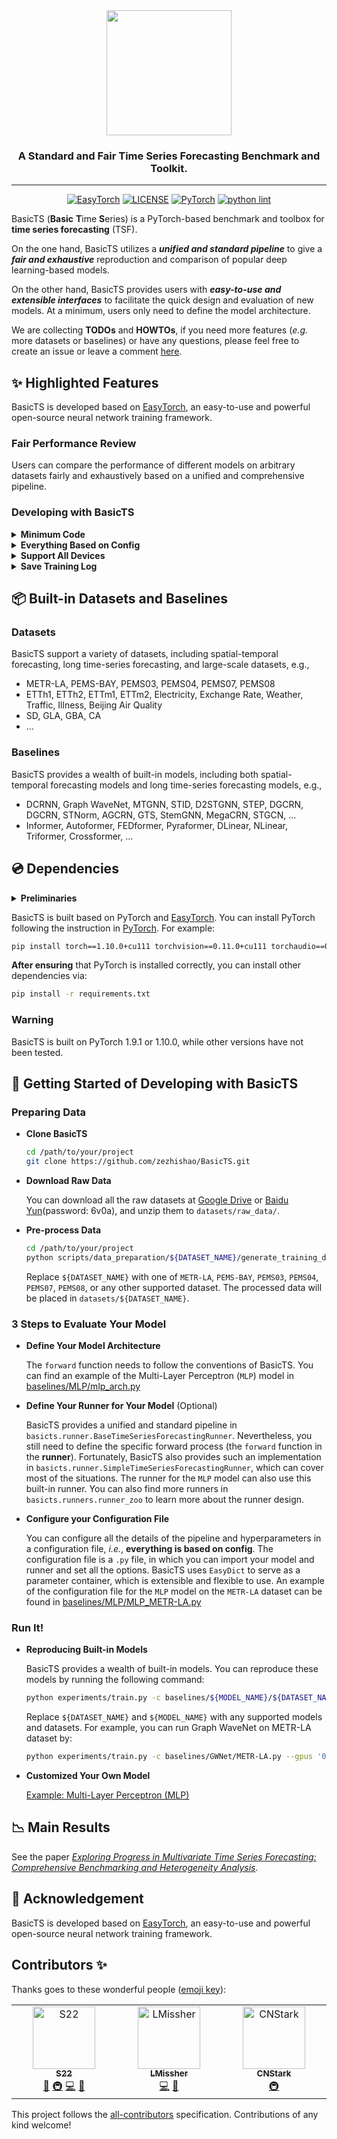 <div align="center">
  <img src="assets/basicts_logo.png" height=200>
  <!-- <h1><b> BasicTS </b></h1> -->
  <!-- <h2><b> BasicTS </b></h2> -->
  <h3><b> A Standard and Fair Time Series Forecasting Benchmark and Toolkit. </b></h3>
</div>

---

<div align="center">

[![EasyTorch](https://img.shields.io/badge/Developing%20with-EasyTorch-2077ff.svg)](https://github.com/cnstark/easytorch)
[![LICENSE](https://img.shields.io/github/license/zezhishao/BasicTS.svg)](https://github.com/zezhishao/BasicTS/blob/master/LICENSE)
[![PyTorch](https://img.shields.io/badge/PyTorch-1.10.0-orange)](https://pytorch.org/)
[![python lint](https://github.com/zezhishao/BasicTS/actions/workflows/pylint.yml/badge.svg)](https://github.com/zezhishao/BasicTS/blob/master/.github/workflows/pylint.yml)

</div>

BasicTS (**Basic** **T**ime **S**eries) is a PyTorch-based benchmark and toolbox for **time series forecasting** (TSF).

On the one hand, BasicTS utilizes a ***unified and standard pipeline*** to give a ***fair and exhaustive*** reproduction and comparison of popular deep learning-based models. 

On the other hand, BasicTS provides users with ***easy-to-use and extensible interfaces*** to facilitate the quick design and evaluation of new models. At a minimum, users only need to define the model architecture.

We are collecting **TODOs** and **HOWTOs**, if you need more features (*e.g.* more datasets or baselines) or have any questions, please feel free to create an issue or leave a comment [here](https://github.com/zezhishao/BasicTS/issues/95).

## ✨ Highlighted Features

BasicTS is developed based on [EasyTorch](https://github.com/cnstark/easytorch), an easy-to-use and powerful open-source neural network training framework.

### Fair Performance Review

Users can compare the performance of different models on arbitrary datasets fairly and exhaustively based on a unified and comprehensive pipeline.

### Developing with BasicTS


<details>
  <summary><b>Minimum Code</b></summary>
Users only need to implement key codes such as model architecture and data pre/post-processing to build their own deep learning projects.
</details>

<details>
  <summary><b>Everything Based on Config</b></summary>
Users can control all the details of the pipeline through a config file, such as the hyperparameter of dataloaders, optimization, and other tricks (*e.g.*, curriculum learning). 
</details>

<details>
  <summary><b>Support All Devices</b></summary>
BasicTS supports CPU, GPU and GPU distributed training (both single node multiple GPUs and multiple nodes) thanks to using EasyTorch as the backend. Users can use it by setting parameters without modifying any code.
</details>

<details>
  <summary><b>Save Training Log</b></summary>
Support `logging` log system and `Tensorboard`, and encapsulate it as a unified interface, users can save customized training logs by calling simple interfaces.
</details>

## 📦 Built-in Datasets and Baselines

### Datasets

BasicTS support a variety of datasets, including spatial-temporal forecasting, long time-series forecasting, and large-scale datasets, e.g.,

- METR-LA, PEMS-BAY, PEMS03, PEMS04, PEMS07, PEMS08
- ETTh1, ETTh2, ETTm1, ETTm2, Electricity, Exchange Rate, Weather, Traffic, Illness, Beijing Air Quality
- SD, GLA, GBA, CA
- ...

### Baselines

BasicTS provides a wealth of built-in models, including both spatial-temporal forecasting models and long time-series forecasting models, e.g.,
- DCRNN, Graph WaveNet, MTGNN, STID, D2STGNN, STEP, DGCRN, DGCRN, STNorm, AGCRN, GTS, StemGNN, MegaCRN, STGCN, ...
- Informer, Autoformer, FEDformer, Pyraformer, DLinear, NLinear, Triformer, Crossformer, ...

## 💿 Dependencies

<details>
  <summary><b>Preliminaries</b></summary>


### OS

We recommend using BasicTS on Linux systems (*e.g.* Ubuntu and CentOS). 
Other systems (*e.g.*, Windows and macOS) have not been tested.

### Python

Python >= 3.6 (recommended >= 3.9).

[Miniconda](https://docs.conda.io/en/latest/miniconda.html) or [Anaconda](https://www.anaconda.com/) are recommended to create a virtual python environment.

### Other Dependencies
</details>

BasicTS is built based on PyTorch and [EasyTorch](https://github.com/cnstark/easytorch).
You can install PyTorch following the instruction in [PyTorch](https://pytorch.org/get-started/locally/). For example:

```bash
pip install torch==1.10.0+cu111 torchvision==0.11.0+cu111 torchaudio==0.10.0 -f https://download.pytorch.org/whl/torch_stable.html
```

**After ensuring** that PyTorch is installed correctly, you can install other dependencies via:

```bash
pip install -r requirements.txt
```

### Warning

BasicTS is built on PyTorch 1.9.1 or 1.10.0, while other versions have not been tested.


## 🎯 Getting Started of Developing with BasicTS

### Preparing Data

- **Clone BasicTS**

    ```bash
    cd /path/to/your/project
    git clone https://github.com/zezhishao/BasicTS.git
    ```

- **Download Raw Data**

    You can download all the raw datasets at [Google Drive](https://drive.google.com/drive/folders/14EJVODCU48fGK0FkyeVom_9lETh80Yjp) or [Baidu Yun](https://pan.baidu.com/s/10gOPtlC9M4BEjx89VD1Vbw)(password: 6v0a), and unzip them to `datasets/raw_data/`.

- **Pre-process Data**

    ```bash
    cd /path/to/your/project
    python scripts/data_preparation/${DATASET_NAME}/generate_training_data.py
    ```

    Replace `${DATASET_NAME}` with one of `METR-LA`, `PEMS-BAY`, `PEMS03`, `PEMS04`, `PEMS07`, `PEMS08`, or any other supported dataset. The processed data will be placed in `datasets/${DATASET_NAME}`.


### 3 Steps to Evaluate Your Model

- **Define Your Model Architecture**

    The `forward` function needs to follow the conventions of BasicTS. You can find an example of the Multi-Layer Perceptron (`MLP`) model in [baselines/MLP/mlp_arch.py](baselines/MLP/mlp_arch.py)

- **Define Your Runner for Your Model** (Optional)

    BasicTS provides a unified and standard pipeline in `basicts.runner.BaseTimeSeriesForecastingRunner`.
    Nevertheless, you still need to define the specific forward process (the `forward` function in the **runner**).
    Fortunately, BasicTS also provides such an implementation in `basicts.runner.SimpleTimeSeriesForecastingRunner`, which can cover most of the situations.
    The runner for the `MLP` model can also use this built-in runner.
    You can also find more runners in `basicts.runners.runner_zoo` to learn more about the runner design.

- **Configure your Configuration File**

    You can configure all the details of the pipeline and hyperparameters in a configuration file, *i.e.*, **everything is based on config**.
    The configuration file is a `.py` file, in which you can import your model and runner and set all the options. BasicTS uses `EasyDict` to serve as a parameter container, which is extensible and flexible to use.
    An example of the configuration file for the `MLP` model on the `METR-LA` dataset can be found in [baselines/MLP/MLP_METR-LA.py](baselines/MLP/MLP_METR-LA.py)

### Run It!

- **Reproducing Built-in Models**

  BasicTS provides a wealth of built-in models. You can reproduce these models by running the following command:

  ```bash
  python experiments/train.py -c baselines/${MODEL_NAME}/${DATASET_NAME}.py --gpus '0'
  ```

  Replace `${DATASET_NAME}` and `${MODEL_NAME}` with any supported models and datasets. For example, you can run Graph WaveNet on METR-LA dataset by:

  ```bash
  python experiments/train.py -c baselines/GWNet/METR-LA.py --gpus '0'
  ```

- **Customized Your Own Model**

  [Example: Multi-Layer Perceptron (MLP)](baselines/MLP)

## 📉 Main Results

See the paper *[Exploring Progress in Multivariate Time Series Forecasting:
Comprehensive Benchmarking and Heterogeneity Analysis](https://arxiv.org/pdf/2310.06119.pdf).*

## 🔗 Acknowledgement

BasicTS is developed based on [EasyTorch](https://github.com/cnstark/easytorch), an easy-to-use and powerful open-source neural network training framework.

## Contributors ✨

Thanks goes to these wonderful people ([emoji key](https://allcontributors.org/docs/en/emoji-key)):

<!-- ALL-CONTRIBUTORS-LIST:START - Do not remove or modify this section -->
<!-- prettier-ignore-start -->
<!-- markdownlint-disable -->
<table>
  <tbody>
    <tr>
      <td align="center" valign="top" width="14.28%"><a href="https://github.com/zezhishao"><img src="https://avatars.githubusercontent.com/u/33691477?v=4?s=100" width="100px;" alt="S22"/><br /><sub><b>S22</b></sub></a><br /><a href="#maintenance-zezhishao" title="Maintenance">🚧</a> <a href="#infra-zezhishao" title="Infrastructure (Hosting, Build-Tools, etc)">🚇</a> <a href="https://github.com/zezhishao/BasicTS/commits?author=zezhishao" title="Code">💻</a> <a href="https://github.com/zezhishao/BasicTS/issues?q=author%3Azezhishao" title="Bug reports">🐛</a></td>
      <td align="center" valign="top" width="14.28%"><a href="https://github.com/LMissher"><img src="https://avatars.githubusercontent.com/u/37818979?v=4?s=100" width="100px;" alt="LMissher"/><br /><sub><b>LMissher</b></sub></a><br /><a href="https://github.com/zezhishao/BasicTS/commits?author=LMissher" title="Code">💻</a> <a href="https://github.com/zezhishao/BasicTS/issues?q=author%3ALMissher" title="Bug reports">🐛</a></td>
      <td align="center" valign="top" width="14.28%"><a href="https://github.com/cnstark"><img src="https://avatars.githubusercontent.com/u/45590791?v=4?s=100" width="100px;" alt="CNStark"/><br /><sub><b>CNStark</b></sub></a><br /><a href="#infra-cnstark" title="Infrastructure (Hosting, Build-Tools, etc)">🚇</a></td>
    </tr>
  </tbody>
</table>

<!-- markdownlint-restore -->
<!-- prettier-ignore-end -->

<!-- ALL-CONTRIBUTORS-LIST:END -->

This project follows the [all-contributors](https://github.com/all-contributors/all-contributors) specification. Contributions of any kind welcome!
